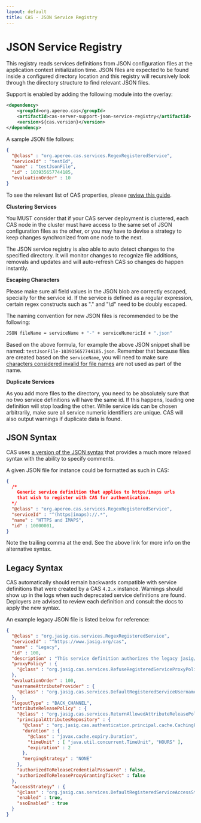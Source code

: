 ```yaml
---
layout: default
title: CAS - JSON Service Registry
---
```


# JSON Service Registry

This registry reads services definitions from JSON configuration files at the application context initialization time.
JSON files are
expected to be found inside a configured directory location and this registry will recursively look through
the directory structure to find relevant JSON files.

Support is enabled by adding the following module into the overlay:

```xml
<dependency>
    <groupId>org.apereo.cas</groupId>
    <artifactId>cas-server-support-json-service-registry</artifactId>
    <version>${cas.version}</version>
</dependency>
```

A sample JSON file follows:

```json
{
  "@class" : "org.apereo.cas.services.RegexRegisteredService",
  "serviceId" : "testId",
  "name" : "testJsonFile",
  "id" : 103935657744185,
  "evaluationOrder" : 10
}
```

To see the relevant list of CAS properties, please [review this guide](Configuration-Properties.html#resource-based-jsonyaml-service-registry).

<div class="alert alert-warning"><strong>Clustering Services</strong><p>
You MUST consider that if your CAS server deployment is clustered, each CAS node in the cluster must have
access to the same set of JSON configuration files as the other, or you may have to devise a strategy to keep
changes synchronized from one node to the next.
</p></div>

The JSON service registry is also able to auto detect changes to the specified directory. It will monitor changes to recognize
file additions, removals and updates and will auto-refresh CAS so changes do happen instantly.

<div class="alert alert-info"><strong>Escaping Characters</strong><p>
Please make sure all field values in the JSON blob are correctly escaped, specially for the service id. If the service is defined as a regular expression, certain regex constructs such as "." and "\d" need to be doubly escaped.
</p></div>


The naming convention for new JSON files is recommended to be the following:

```bash
JSON fileName = serviceName + "-" + serviceNumericId + ".json"
```


Based on the above formula, for example the above JSON snippet shall be named: `testJsonFile-103935657744185.json`. Remember that because files are created based on the `serviceName`, you will need to make sure [characters considered invalid for file names](https://en.wikipedia.org/wiki/Filename#Reserved_characters_and_words) are not used as part of the name.

<div class="alert alert-warning"><strong>Duplicate Services</strong><p>
As you add more files to the directory, you need to be absolutely sure that no two service definitions
will have the same id. If this happens, loading one definition will stop loading the other. While service ids
can be chosen arbitrarily, make sure all service numeric identifiers are unique. CAS will also output warnings
if duplicate data is found.
</p></div>

## JSON Syntax

CAS uses [a version of the JSON syntax](http://hjson.org/) that provides a much more relaxed
syntax with the ability to specify comments.

A given JSON file for instance could be formatted as such in CAS:

```json
{
  /*
    Generic service definition that applies to https/imaps urls
    that wish to register with CAS for authentication.
  */
  "@class" : "org.apereo.cas.services.RegexRegisteredService",
  "serviceId" : "^(https|imaps)://.*",
  "name" : "HTTPS and IMAPS",
  "id" : 10000001,
}
```

Note the trailing comma at the end. See the above link for more info on the alternative syntax.

## Legacy Syntax

CAS automatically should remain backwards compatible with service definitions
that were created by a CAS `4.2.x` instance. Warnings should show up in the logs
when such deprecated service definitions are found. Deployers are advised to review each definition
and consult the docs to apply the new syntax.

An example legacy JSON file is listed below for reference:

```json
{
  "@class" : "org.jasig.cas.services.RegexRegisteredService",
  "serviceId" : "^https://www.jasig.org/cas",
  "name" : "Legacy",
  "id" : 100,
  "description" : "This service definition authorizes the legacy jasig/cas URL. It is solely here to demonstrate service backwards-compatibility",
  "proxyPolicy" : {
    "@class" : "org.jasig.cas.services.RefuseRegisteredServiceProxyPolicy"
  },
  "evaluationOrder" : 100,
  "usernameAttributeProvider" : {
    "@class" : "org.jasig.cas.services.DefaultRegisteredServiceUsernameProvider"
  },
  "logoutType" : "BACK_CHANNEL",
  "attributeReleasePolicy" : {
    "@class" : "org.jasig.cas.services.ReturnAllowedAttributeReleasePolicy",
    "principalAttributesRepository" : {
      "@class" : "org.jasig.cas.authentication.principal.cache.CachingPrincipalAttributesRepository",
      "duration" : {
        "@class" : "javax.cache.expiry.Duration",
        "timeUnit" : [ "java.util.concurrent.TimeUnit", "HOURS" ],
        "expiration" : 2
      },
      "mergingStrategy" : "NONE"
    },
    "authorizedToReleaseCredentialPassword" : false,
    "authorizedToReleaseProxyGrantingTicket" : false
  },
  "accessStrategy" : {
    "@class" : "org.jasig.cas.services.DefaultRegisteredServiceAccessStrategy",
    "enabled" : true,
    "ssoEnabled" : true
  }
}
```
